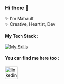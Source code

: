 ### Hi there 👋  

✨ I'm Mahault  
✨ Creative, Heartist, Dev 

#### My Tech Stack :
[![My Skills](https://skillicons.dev/icons?i=react,js,html,css)](https://skillicons.dev)  


#### You can find me here too :
[<img src='https://upload.wikimedia.org/wikipedia/commons/8/81/LinkedIn_icon.svg' alt='linkedin' height='40'>](https://www.linkedin.com/in/mahault-andria/)  

<!--
**mahaultA/mahaultA** is a ✨ _special_ ✨ repository because its `README.md` (this file) appears on your GitHub profile.

Here are some ideas to get you started:

- 🔭 I’m currently working on ...
- 🌱 I’m currently learning ...
- 👯 I’m looking to collaborate on ...
- 🤔 I’m looking for help with ...
- 💬 Ask me about ...
- 📫 How to reach me: ...
- 😄 Pronouns: ...
- ⚡ Fun fact: ...
-->
